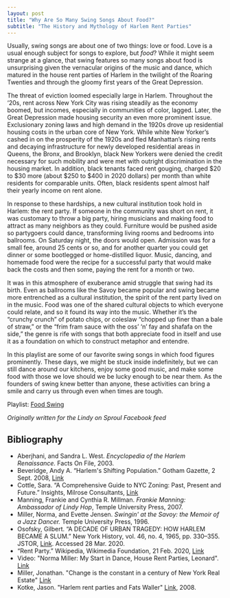 ```yaml
---
layout: post
title: "Why Are So Many Swing Songs About Food?"
subtitle: "The History and Mythology of Harlem Rent Parties"
---
```


Usually, swing songs are about one of two things: love or food.  Love is a usual enough subject for songs to explore, but *food*?  While it might seem strange at a glance, that swing features so many songs about food is unsurprising given the vernacular origins of the music and dance, which matured in the house rent parties of Harlem in the twilight of the Roaring Twenties and through the gloomy first years of the Great Depression.  

The threat of eviction loomed especially large in Harlem.  Throughout the ‘20s, rent across New York City was rising steadily as the economy boomed, but incomes, especially in communities of color, lagged.  Later, the Great Depression made housing security an even more prominent issue. Exclusionary zoning laws and high demand in the 1920s drove up residential housing costs in the urban core of New York.  While white New Yorker’s cashed in on the prosperity of the 1920s and fled Manhattan’s rising rents and decaying infrastructure for newly developed residential areas in Queens, the Bronx, and Brooklyn, black New Yorkers were denied the credit necessary for such mobility and were met with outright discrimination in the housing market.  In addition, black tenants faced rent gouging, charged $20 to $30 more (about $250 to $400 in 2020 dollars) per month than white residents for comparable units.  Often, black residents spent almost half their yearly income on rent alone.

In response to these hardships, a new cultural institution took hold in Harlem: the rent party.  If someone in the community was short on rent, it was customary to throw a big party, hiring musicians and making food to attract as many neighbors as they could.  Furniture would be pushed aside so partygoers could dance, transforming living rooms and bedrooms into ballrooms.  On Saturday night, the doors would open.  Admission was for a small fee, around 25 cents or so, and for another quarter you could get dinner or some bootlegged or home-distilled liquor.  Music, dancing, and homemade food were the recipe for a successful party that would make back the costs and then some, paying the rent for a month or two.

It was in this atmosphere of exuberance amid struggle that swing had its birth.  Even as ballrooms like the Savoy became popular and swing became more entrenched as a cultural institution, the spirit of the rent party lived on in the music.  Food was one of the shared cultural objects to which everyone could relate, and so it found its way into the music.  Whether it’s the “crunchy crunch” of potato chips, or coleslaw “chopped up finer than a bale of straw,” or the “frim fram sauce with the oss’ ‘n’ fay and shafafa on the side,” the genre is rife with songs that both appreciate food in itself and use it as a foundation on which to construct metaphor and entendre.

In this playlist are some of our favorite swing songs in which food figures prominently.  These days, we might be stuck inside indefinitely, but we can still dance around our kitchens, enjoy some good music, and make some food with those we love should we be lucky enough to be near them.  As the founders of swing knew better than anyone, these activities can bring a smile and carry us through even when times are tough.

Playlist: [Food Swing](https://open.spotify.com/playlist/1SiG9Yqyxfgn1POAZprWPP)

*Originally written for the Lindy on Sproul Facebook feed*

## Bibliography

* Aberjhani, and Sandra L. West. *Encyclopedia of the Harlem Renaissance.* Facts On File, 2003.
* Beveridge, Andy A. “Harlem's Shifting Population.” Gotham Gazette, 2 Sept. 2008, [Link](www.gothamgazette.com/index.php/city/4077-harlems-shifting-population)
* Cottle, Sara. “A Comprehensive Guide to NYC Zoning: Past, Present and Future.” Insights, Milrose Consultants, [Link](www.milrose.com/insights/-nyc-zoning-history.)
* Manning, Frankie and Cynthia R. Millman. *Frankie Manning: Ambassador of Lindy Hop*, Temple University Press, 2007.
* Miller, Norma, and Evette Jensen. *Swingin' at the Savoy: the Memoir of a Jazz Dancer.* Temple University Press, 1996.
* Osofsky, Gilbert. “A DECADE OF URBAN TRAGEDY: HOW HARLEM BECAME A SLUM.” New York History, vol. 46, no. 4, 1965, pp. 330–355. JSTOR, [Link](www.jstor.org/stable/23162615). Accessed 28 Mar. 2020.
* “Rent Party.” Wikipedia, Wikimedia Foundation, 21 Feb. 2020, [Link](en.wikipedia.org/wiki/Rent_party)
* Video: "Norma Miller: My Start in Dance, House Rent Parties, Leonard". [Link](https://www.youtube.com/watch?v=IrAD6o7xEOU&list=PL9_TjB-4XyzXnS4wOcnNYHNU0vo7V9dWu&index=9&app=desktop)
* Miller, Jonathan.  "Change is the constant in a century of New York Real Estate" [Link](https://www.millersamuel.com/files/2012/10/DE100yearsNYC.pdf)
* Kotke, Jason. "Harlem rent parties and Fats Waller" [Link](https://kottke.org/08/02/harlem-rent-parties-and-fats-wallerKottke), 2008.
